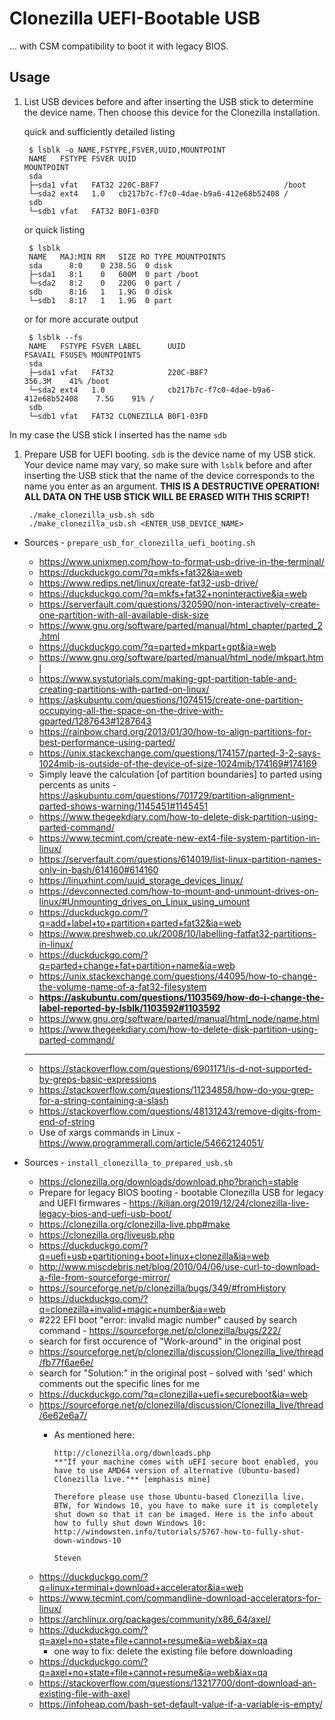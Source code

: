 # Clonezilla UEFI-Bootable USB

... with CSM compatibility to boot it with legacy BIOS.

## Usage

1. List USB devices before and after inserting the USB stick to determine the device name. Then choose this device for the Clonezilla installation.

      quick and sufficiently detailed listing

        $ lsblk -o NAME,FSTYPE,FSVER,UUID,MOUNTPOINT
        NAME   FSTYPE FSVER UUID                                 MOUNTPOINT
        sda                                                      
        ├─sda1 vfat   FAT32 220C-B8F7                            /boot
        └─sda2 ext4   1.0   cb217b7c-f7c0-4dae-b9a6-412e68b52408 /
        sdb                                                      
        └─sdb1 vfat   FAT32 B0F1-03FD                            


      or quick listing

        $ lsblk
        NAME   MAJ:MIN RM   SIZE RO TYPE MOUNTPOINTS
        sda      8:0    0 238.5G  0 disk 
        ├─sda1   8:1    0   600M  0 part /boot
        └─sda2   8:2    0   220G  0 part /
        sdb      8:16   1   1.9G  0 disk 
        └─sdb1   8:17   1   1.9G  0 part

      or for more accurate output

        $ lsblk --fs
        NAME   FSTYPE FSVER LABEL      UUID                                 FSAVAIL FSUSE% MOUNTPOINTS
        sda                                                                                
        ├─sda1 vfat   FAT32            220C-B8F7                             356.3M    41% /boot
        └─sda2 ext4   1.0              cb217b7c-f7c0-4dae-b9a6-412e68b52408    7.5G    91% /
        sdb                                                                                
        └─sdb1 vfat   FAT32 CLONEZILLA B0F1-03FD

  In my case the USB stick I inserted has the name `sdb`

1. Prepare USB for UEFI booting. `sdb` is the device name of my USB stick. Your device name may vary, so make sure with `lsblk` before and after inserting the USB stick that the name of the device corresponds to the name you enter as an argument. **THIS IS A DESTRUCTIVE OPERATION! ALL DATA ON THE USB STICK WILL BE ERASED WITH THIS SCRIPT!**

        ./make_clonezilla_usb.sh sdb
        ./make_clonezilla_usb.sh <ENTER_USB_DEVICE_NAME>

- Sources - `prepare_usb_for_clonezilla_uefi_booting.sh`
  - https://www.unixmen.com/how-to-format-usb-drive-in-the-terminal/
  - https://duckduckgo.com/?q=mkfs+fat32&ia=web
  - https://www.redips.net/linux/create-fat32-usb-drive/
  - https://duckduckgo.com/?q=mkfs+fat32+noninteractive&ia=web
  - https://serverfault.com/questions/320590/non-interactively-create-one-partition-with-all-available-disk-size
  - https://www.gnu.org/software/parted/manual/html_chapter/parted_2.html
  - https://duckduckgo.com/?q=parted+mkpart+gpt&ia=web
  - https://www.gnu.org/software/parted/manual/html_node/mkpart.html
  - https://www.systutorials.com/making-gpt-partition-table-and-creating-partitions-with-parted-on-linux/
  - https://askubuntu.com/questions/1074515/create-one-partition-occupying-all-the-space-on-the-drive-with-gparted/1287643#1287643
  - https://rainbow.chard.org/2013/01/30/how-to-align-partitions-for-best-performance-using-parted/
  - https://unix.stackexchange.com/questions/174157/parted-3-2-says-1024mib-is-outside-of-the-device-of-size-1024mib/174169#174169
  - Simply leave the calculation [of partition boundaries] to parted using percents as units - https://askubuntu.com/questions/701729/partition-alignment-parted-shows-warning/1145451#1145451
  - https://www.thegeekdiary.com/how-to-delete-disk-partition-using-parted-command/
  - https://www.tecmint.com/create-new-ext4-file-system-partition-in-linux/
  - https://serverfault.com/questions/614019/list-linux-partition-names-only-in-bash/614160#614160
  - https://linuxhint.com/uuid_storage_devices_linux/
  - https://devconnected.com/how-to-mount-and-unmount-drives-on-linux/#Unmounting_drives_on_Linux_using_umount
  - https://duckduckgo.com/?q=add+label+to+partition+parted+fat32&ia=web
  - https://www.preshweb.co.uk/2008/10/labelling-fatfat32-partitions-in-linux/
  - https://duckduckgo.com/?q=parted+change+fat+partition+name&ia=web
  - https://unix.stackexchange.com/questions/44095/how-to-change-the-volume-name-of-a-fat32-filesystem
  - **https://askubuntu.com/questions/1103569/how-do-i-change-the-label-reported-by-lsblk/1103592#1103592**
  - https://www.gnu.org/software/parted/manual/html_node/name.html
  - https://www.thegeekdiary.com/how-to-delete-disk-partition-using-parted-command/
  - ---
  - https://stackoverflow.com/questions/6901171/is-d-not-supported-by-greps-basic-expressions
  - https://stackoverflow.com/questions/11234858/how-do-you-grep-for-a-string-containing-a-slash
  - https://stackoverflow.com/questions/48131243/remove-digits-from-end-of-string
  - Use of xargs commands in Linux - https://www.programmerall.com/article/54662124051/


- Sources - `install_clonezilla_to_prepared_usb.sh`
  - https://clonezilla.org/downloads/download.php?branch=stable
  - Prepare for legacy BIOS booting - bootable Clonezilla USB for legacy and UEFI firmwares - https://kiljan.org/2019/12/24/clonezilla-live-legacy-bios-and-uefi-usb-boot/
  - https://clonezilla.org/clonezilla-live.php#make
  - https://clonezilla.org/liveusb.php
  - https://duckduckgo.com/?q=uefi+usb+partitioning+boot+linux+clonezilla&ia=web
  - http://www.miscdebris.net/blog/2010/04/06/use-curl-to-download-a-file-from-sourceforge-mirror/
  - https://sourceforge.net/p/clonezilla/bugs/349/#fromHistory
  - https://duckduckgo.com/?q=clonezilla+invalid+magic+number&ia=web
  - #222 EFI boot "error: invalid magic number" caused by search command - https://sourceforge.net/p/clonezilla/bugs/222/
  - search for first occurence of "Work-around" in the original post
  - https://sourceforge.net/p/clonezilla/discussion/Clonezilla_live/thread/fb77f6ae6e/
  - search for "Solution:" in the original post - solved with 'sed' which comments out the specific lines for me
  - https://duckduckgo.com/?q=clonezilla+uefi+secureboot&ia=web
  - https://sourceforge.net/p/clonezilla/discussion/Clonezilla_live/thread/6e62e6a7/
    - As mentioned here:

          http://clonezilla.org/downloads.php
          **"If your machine comes with uEFI secure boot enabled, you have to use AMD64 version of alternative (Ubuntu-based) Clonezilla live."** [emphasis mine]

          Therefore please use those Ubuntu-based Clonezilla live.
          BTW, for Windows 10, you have to make sure it is completely shut down so that it can be imaged. Here is the info about how to fully shut down Windows 10:
          http://windowsten.info/tutorials/5767-how-to-fully-shut-down-windows-10

          Steven
  - https://duckduckgo.com/?q=linux+terminal+download+accelerator&ia=web
  - https://www.tecmint.com/commandline-download-accelerators-for-linux/
  - https://archlinux.org/packages/community/x86_64/axel/
  - https://duckduckgo.com/?q=axel+no+state+file+cannot+resume&ia=web&iax=qa
      - one way to fix: delete the existing file before downloading
  - https://duckduckgo.com/?q=axel+no+state+file+cannot+resume&ia=web&iax=qa
  - https://stackoverflow.com/questions/13217700/dont-download-an-existing-file-with-axel
  - https://infoheap.com/bash-set-default-value-if-a-variable-is-empty/

